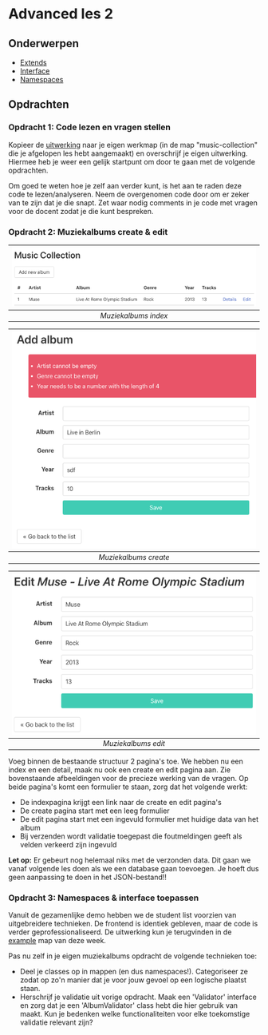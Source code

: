 # Advanced les 2

## Onderwerpen

- [Extends](http://php.net/manual/en/keyword.extends.php)
- [Interface](http://www.sunilb.com/php/php5-tutorials-abstract-class-and-interface)
- [Namespaces](http://www.php.net/manual/en/language.namespaces.basics.php)

## Opdrachten

### Opdracht 1: Code lezen en vragen stellen

Kopieer de [uitwerking](../lesson1/assignment) naar je eigen werkmap (in de map "music-collection"
die je afgelopen les hebt aangemaakt) en overschrijf je eigen uitwerking. Hiermee heb je weer een
gelijk startpunt om door te gaan met de volgende opdrachten.

Om goed te weten hoe je zelf aan verder kunt, is het aan te raden deze code te lezen/analyseren.
Neem de overgenomen code door om er zeker van te zijn dat je die snapt. Zet waar nodig comments in
je code met vragen voor de docent zodat je die kunt bespreken.

### Opdracht 2: Muziekalbums create & edit

| ![Muziekalbums index](music-albums-index.png) | 
|:---------------------------------------------:| 
|             *Muziekalbums index*              |

| ![Muziekalbums index](music-albums-create.png) | 
|:----------------------------------------------:| 
|             *Muziekalbums create*              |

| ![Muziekalbums index](music-albums-edit.png) | 
|:--------------------------------------------:| 
|             *Muziekalbums edit*              |

Voeg binnen de bestaande structuur 2 pagina's toe. We hebben nu een index en een detail, maak nu ook
een create en edit pagina aan. Zie bovenstaande afbeeldingen voor de precieze werking van de vragen.
Op beide pagina's komt een formulier te staan, zorg dat het volgende werkt:

- De indexpagina krijgt een link naar de create en edit pagina's
- De create pagina start met een leeg formulier
- De edit pagina start met een ingevuld formulier met huidige data van het album
- Bij verzenden wordt validatie toegepast die foutmeldingen geeft als velden verkeerd zijn ingevuld

**Let op:** Er gebeurt nog helemaal niks met de verzonden data. Dit gaan we vanaf volgende les doen als
we een database gaan toevoegen. Je hoeft dus geen aanpassing te doen in het JSON-bestand!!

### Opdracht 3: Namespaces & interface toepassen

Vanuit de gezamenlijke demo hebben we de student list voorzien van uitgebreidere technieken. De frontend
is identiek gebleven, maar de code is verder geprofessionaliseerd. De uitwerking kun je terugvinden in
de [example](example) map van deze week.

Pas nu zelf in je eigen muziekalbums opdracht de volgende technieken toe:
- Deel je classes op in mappen (en dus namespaces!). Categoriseer ze zodat op zo'n manier dat je voor
  jouw gevoel op een logische plaatst staan.
- Herschrijf je validatie uit vorige opdracht. Maak een 'Validator' interface en zorg dat je een 'AlbumValidator'
  class hebt die hier gebruik van maakt. Kun je bedenken welke functionaliteiten voor elke toekomstige
  validatie relevant zijn?
